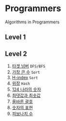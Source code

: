 # Programmers
Algorithms in Programmers
## Level 1
## Level 2

1. [타겟 넘버](https://github.com/Rory0304/Programmers/blob/master/TargetNumber.js)  `DFS/BFS`
2. [가장 큰 수](https://github.com/Rory0304/Programmers/blob/master/BiggestNumber.js) `Sort`
3. [H-index](https://github.com/Rory0304/Programmers/blob/master/Hindex.js) `Sort`
4. [위장](https://github.com/Rory0304/Programmers/blob/master/camouflage.js) `Hash`
5. [124 나라의 숫자](https://github.com/Rory0304/Programmers/blob/master/World123.js)
6. [최댓값과 최솟값](https://github.com/Rory0304/Programmers/blob/master/minMax.js)
7. [올바른 괄호](https://github.com/Rory0304/Programmers/blob/master/properBracket.js)
8. [숫자의 표현](https://github.com/Rory0304/Programmers/blob/master/numberExpression.js)
9. [피보나치 수](https://github.com/Rory0304/Programmers/blob/master/fibonacci_mod.js)

